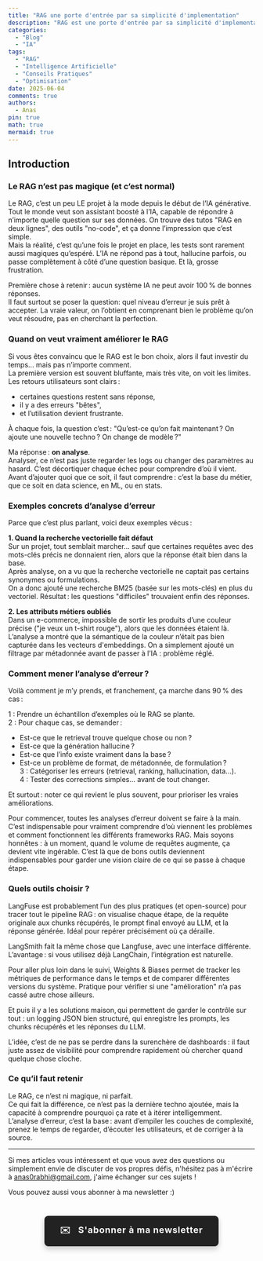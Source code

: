 ```yaml
---
title: "RAG une porte d'entrée par sa simplicité d'implementation"
description: "RAG est une porte d'entrée par sa simplicité d'implementation, mais il faut comprendre comment il fonctionne pour l'optimiser."
categories:
  - "Blog"
  - "IA"
tags:
  - "RAG"
  - "Intelligence Artificielle"
  - "Conseils Pratiques"
  - "Optimisation"
date: 2025-06-04
comments: true
authors:
  - Anas
pin: true
math: true
mermaid: true
---
```


## Introduction



<!-- more -->

### Le RAG n’est pas magique (et c’est normal)

Le RAG, c’est un peu LE projet à la mode depuis le début de l’IA générative. Tout le monde veut son assistant boosté à l’IA, capable de répondre à n’importe quelle question sur ses données. On trouve des tutos "RAG en deux lignes", des outils "no-code", et ça donne l’impression que c’est simple.  
Mais la réalité, c’est qu’une fois le projet en place, les tests sont rarement aussi magiques qu’espéré. L’IA ne répond pas à tout, hallucine parfois, ou passe complètement à côté d’une question basique. Et là, grosse frustration.

Première chose à retenir : aucun système IA ne peut avoir 100 % de bonnes réponses.  
Il faut surtout se poser la question: quel niveau d’erreur je suis prêt à accepter.
La vraie valeur, on l’obtient en comprenant bien le problème qu’on veut résoudre, pas en cherchant la perfection.

### Quand on veut vraiment améliorer le RAG

Si vous êtes convaincu que le RAG est le bon choix, alors il faut investir du temps... mais pas n’importe comment.  
La première version est souvent bluffante, mais très vite, on voit les limites. Les retours utilisateurs sont clairs :  
- certaines questions restent sans réponse,
- il y a des erreurs "bêtes",
- et l’utilisation devient frustrante.

À chaque fois, la question c’est : "Qu’est-ce qu’on fait maintenant ? On ajoute une nouvelle techno ? On change de modèle ?"

Ma réponse : **on analyse**.  
Analyser, ce n’est pas juste regarder les logs ou changer des paramètres au hasard. C’est décortiquer chaque échec pour comprendre d’où il vient. Avant d’ajouter quoi que ce soit, il faut comprendre : c’est la base du métier, que ce soit en data science, en ML, ou en stats.

### Exemples concrets d’analyse d’erreur

Parce que c’est plus parlant, voici deux exemples vécus :

**1. Quand la recherche vectorielle fait défaut**  
Sur un projet, tout semblait marcher... sauf que certaines requêtes avec des mots-clés précis ne donnaient rien, alors que la réponse était bien dans la base.  
Après analyse, on a vu que la recherche vectorielle ne captait pas certains synonymes ou formulations.  
On a donc ajouté une recherche BM25 (basée sur les mots-clés) en plus du vectoriel. Résultat : les questions "difficiles" trouvaient enfin des réponses.

**2. Les attributs métiers oubliés**  
Dans un e-commerce, impossible de sortir les produits d’une couleur précise ("je veux un t-shirt rouge"), alors que les données étaient là.  
L’analyse a montré que la sémantique de la couleur n’était pas bien capturée dans les vecteurs d'embeddings. On a simplement ajouté un filtrage par métadonnée avant de passer à l’IA : problème réglé.

### Comment mener l’analyse d’erreur ?

Voilà comment je m’y prends, et franchement, ça marche dans 90 % des cas :

1 : Prendre un échantillon d’exemples où le RAG se plante.  
2 : Pour chaque cas, se demander :  
   - Est-ce que le retrieval trouve quelque chose ou non ?  
   - Est-ce que la génération hallucine ?  
   - Est-ce que l’info existe vraiment dans la base ?  
   - Est-ce un problème de format, de métadonnée, de formulation ?  
3 : Catégoriser les erreurs (retrieval, ranking, hallucination, data...).  
4 : Tester des corrections simples... avant de tout changer.

Et surtout : noter ce qui revient le plus souvent, pour prioriser les vraies améliorations.

Pour commencer, toutes les analyses d’erreur doivent se faire à la main. C’est indispensable pour vraiment comprendre d’où viennent les problèmes et comment fonctionnent les différents frameworks RAG. Mais soyons honnêtes : à un moment, quand le volume de requêtes augmente, ça devient vite ingérable. C’est là que de bons outils deviennent indispensables pour garder une vision claire de ce qui se passe à chaque étape.

### Quels outils choisir ? 

LangFuse est probablement l’un des plus pratiques (et open-source) pour tracer tout le pipeline RAG : on visualise chaque étape, de la requête originale aux chunks récupérés, le prompt final envoyé au LLM, et la réponse générée. Idéal pour repérer précisément où ça déraille.

LangSmith fait la même chose que Langfuse, avec une interface différente. L’avantage : si vous utilisez déjà LangChain, l’intégration est naturelle.

Pour aller plus loin dans le suivi, Weights & Biases permet de tracker les métriques de performance dans le temps et de comparer différentes versions du système. Pratique pour vérifier si une "amélioration" n’a pas cassé autre chose ailleurs.

Et puis il y a les solutions maison, qui permettent de garder le contrôle sur tout : un logging JSON bien structuré, qui enregistre les prompts, les chunks récupérés et les réponses du LLM.

L’idée, c’est de ne pas se perdre dans la surenchère de dashboards : il faut juste assez de visibilité pour comprendre rapidement où chercher quand quelque chose cloche.

### Ce qu’il faut retenir

Le RAG, ce n’est ni magique, ni parfait.  
Ce qui fait la différence, ce n’est pas la dernière techno ajoutée, mais la capacité à comprendre pourquoi ça rate et à itérer intelligemment.  
L’analyse d’erreur, c’est la base : avant d’empiler les couches de complexité, prenez le temps de regarder, d’écouter les utilisateurs, et de corriger à la source.

---------

Si mes articles vous intéressent et que vous avez des questions ou simplement envie de discuter de vos propres défis, n'hésitez pas à m'écrire à anas0rabhi@gmail.com, j'aime échanger sur ces sujets !

Vous pouvez aussi vous abonner à ma newsletter :)

<div style="text-align: center; margin: 40px 0;">
  <a href="https://anas-ai.kit.com/d8b1a255cc" target="_blank" style="display: inline-block; background-color: #222222; color: #ffffff; font-weight: bold; padding: 16px 32px; text-decoration: none; border-radius: 8px; font-size: 18px; letter-spacing: 0.8px; box-shadow: 0 6px 12px rgba(0, 0, 0, 0.2); transition: all 0.3s ease; border: none;">
    <span style="margin-right: 10px;">✉️</span> S'abonner à ma newsletter
  </a>
</div>

